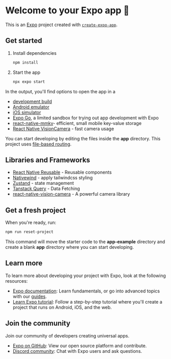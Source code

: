 # Welcome to your Expo app 👋

This is an [Expo](https://expo.dev) project created with [`create-expo-app`](https://www.npmjs.com/package/create-expo-app).

## Get started

1. Install dependencies

   ```bash
   npm install
   ```

2. Start the app

   ```bash
   npx expo start
   ```

In the output, you'll find options to open the app in a

- [development build](https://docs.expo.dev/develop/development-builds/introduction/)
- [Android emulator](https://docs.expo.dev/workflow/android-studio-emulator/)
- [iOS simulator](https://docs.expo.dev/workflow/ios-simulator/)
- [Expo Go](https://expo.dev/go), a limited sandbox for trying out app development with Expo
- [react-native-mmkv](https://github.com/mrousavy/react-native-mmkv)- efficient, small mobile key-value storage
- [React Native VisionCamera](https://react-native-vision-camera.com/) - fast camera usage

You can start developing by editing the files inside the **app** directory. This project uses [file-based routing](https://docs.expo.dev/router/introduction).

## Libraries and Frameworks

- [React Native Reusable](https://reactnativereusables.com/) - Reusable components
- [Nativewind](https://www.nativewind.dev/) - apply tailwindcss styling
- [Zustand](https://zustand.docs.pmnd.rs/getting-started/introduction) - state management
- [Tanstack Query](https://tanstack.com/) - Data Fetching
- [react-native-vision-camera](https://react-native-vision-camera.com/) - A powerful camera library

## Get a fresh project

When you're ready, run:

```bash
npm run reset-project
```

This command will move the starter code to the **app-example** directory and create a blank **app** directory where you can start developing.

## Learn more

To learn more about developing your project with Expo, look at the following resources:

- [Expo documentation](https://docs.expo.dev/): Learn fundamentals, or go into advanced topics with our [guides](https://docs.expo.dev/guides).
- [Learn Expo tutorial](https://docs.expo.dev/tutorial/introduction/): Follow a step-by-step tutorial where you'll create a project that runs on Android, iOS, and the web.

## Join the community

Join our community of developers creating universal apps.

- [Expo on GitHub](https://github.com/expo/expo): View our open source platform and contribute.
- [Discord community](https://chat.expo.dev): Chat with Expo users and ask questions.
